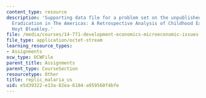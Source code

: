 ```yaml
---
content_type: resource
description: 'Supporting data file for a problem set on the unpublished paper "Malaria
  Eradication in The Americas: A Retrospective Analysis of Childhood Exposure" by
  Hoyt Bleakley.'
file: /media/courses/14-771-development-economics-microeconomic-issues-and-policy-models-fall-2008/e5d39322e13a82ea6184a959560f4bfe_replic_malaria_us.dta
file_type: application/octet-stream
learning_resource_types:
- Assignments
ocw_type: OCWFile
parent_title: Assignments
parent_type: CourseSection
resourcetype: Other
title: replic_malaria_us
uid: e5d39322-e13a-82ea-6184-a959560f4bfe
---
```

